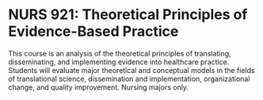 # NURS 921: Theoretical Principles of Evidence-Based Practice

This course is an analysis of the theoretical principles of translating, disseminating, and implementing evidence into healthcare practice. Students will evaluate major theoretical and conceptual models in the fields of translational science, dissemination and implementation, organizational change, and quality improvement. Nursing majors only.